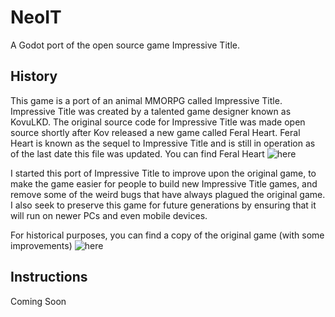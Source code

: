 # NeoIT
A Godot port of the open source game Impressive Title.


## History
This game is a port of an animal MMORPG called Impressive Title. Impressive Title was
created by a talented game designer known as KovuLKD. The original source code for
Impressive Title was made open source shortly after Kov released a new game called
Feral Heart. Feral Heart is known as the sequel to Impressive Title and is still in
operation as of the last date this file was updated. You can find Feral Heart
![here](https://feral-heart.com)

I started this port of Impressive Title to improve upon the original game, to make 
the game easier for people to build new Impressive Title games, and remove some of 
the weird bugs that have always plagued the original game. I also seek to preserve 
this game for future generations by ensuring that it will run on newer PCs and even 
mobile devices.

For historical purposes, you can find a copy of the original game (with some 
improvements) ![here](https://github.com/Cybermals/RetroIT)


## Instructions
Coming Soon
